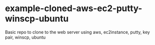 # example-cloned-aws-ec2-putty-winscp-ubuntu
Basic repo to clone to the web server using aws, ec2instance, putty, key pair, winscp, ubuntu
